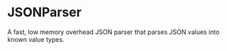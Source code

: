# JSONParser
A fast, low memory overhead JSON parser that parses JSON values into known value types.
